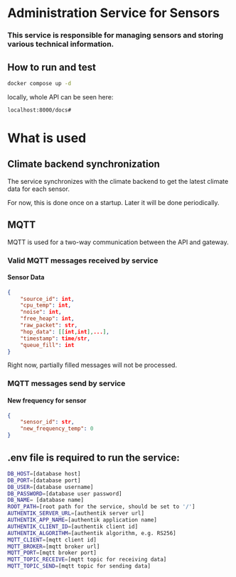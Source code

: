 # Administration Service for Sensors

### This service is responsible for managing sensors and storing various technical information.

## How to run and test

```bash
docker compose up -d 
```

locally, whole API can be seen here:
```
localhost:8000/docs#
```

# What is used
## Climate backend synchronization
The service synchronizes with the climate backend to get the latest climate data for each sensor. 

For now, this is done once on a startup. Later it will be done periodically.
## MQTT
MQTT is used for a two-way communication between the API and gateway.
### Valid MQTT messages received by service
#### Sensor Data
```json
{
    "source_id": int,
    "cpu_temp": int,
    "noise": int,
    "free_heap": int,
    "raw_packet": str,
    "hop_data": [[int,int],...],
    "timestamp": time/str,
    "queue_fill": int
}
```
Right now, partially filled messages will not be processed.

### MQTT messages send by service
#### New frequency for sensor
```json
{
    "sensor_id": str,
    "new_frequency_temp": 0
}
```

## .env file is required to run the service:
```bash
DB_HOST=[database host]
DB_PORT=[database port]
DB_USER=[database username]
DB_PASSWORD=[database user password]
DB_NAME= [database name]
ROOT_PATH=[root path for the service, should be set to '/']
AUTHENTIK_SERVER_URL=[authentik server url]
AUTHENTIK_APP_NAME=[authentik application name]
AUTHENTIK_CLIENT_ID=[authentik client id]
AUTHENTIK_ALGORITHM=[authentik algorithm, e.g. RS256]
MQTT_CLIENT=[mqtt client id]
MQTT_BROKER=[mqtt broker url]
MQTT_PORT=[mqtt broker port]
MQTT_TOPIC_RECEIVE=[mqtt topic for receiving data]
MQTT_TOPIC_SEND=[mqtt topic for sending data]
```



